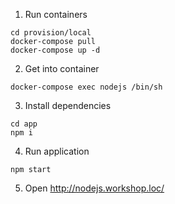 1) Run containers<br>
```
cd provision/local
docker-compose pull
docker-compose up -d
```
2) Get into container<br>
```
docker-compose exec nodejs /bin/sh 
```
3) Install dependencies<br>
```
cd app
npm i
```
4) Run application<br>
```
npm start
```
5) Open http://nodejs.workshop.loc/



